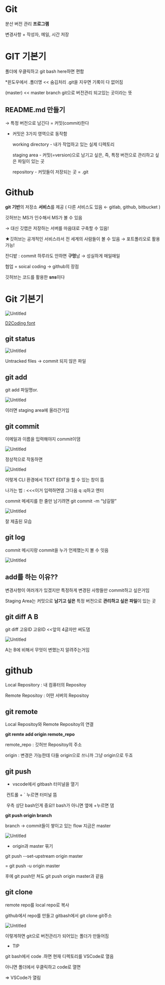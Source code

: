 # Git

분산 버전 관리 **프로그램**

변경사항 + 작성자, 메일, 시간 저장

# GIT 기본기

폴더에 우클릭하고 git bash here하면 편함

*윈도우에서 .폴더명 << 숨김처리           .git을 지우면 기록이 다 없어짐

(master) << master branch    git으로 버전관리 되고있는 곳이라는 뜻

## README.md 만들기

→ 특정 버전으로 남긴다 = 커밋(commit)한다

- 커밋은 3가지 영역으로 동작함

  working directory - 내가 작업하고 있는 실제 디렉토리

  staging area - 커밋(=version)으로 남기고 싶은, 즉, 특정 버전으로 관리하고 싶은 파일이 있는 곳

  repository - 커밋들이 저장되는 곳 = .git

# Github

**git** **기반**의 저장소 **서비스**를 제공 ( 다른 서비스도 있음 ← gitlab, github, bitbucket )

깃허브는 MS가 인수해서 MS가 볼 수 있음

→ 대신 깃랩은 저장하는 서버를 마음대로 구축할 수 있음!

★깃허브는 공개적인 서비스라서 전 세계의 사람들이 볼 수 있음 → 포트폴리오로 활용가능!

잔디밭 : commit 하루라도 안하면 **구멍**남 → 성실하게 매일매일

협업 = soical coding → github의 장점

깃허브는 코드를 활용한 **sns**이다

# Git 기본기

![Untitled](https://s3.us-west-2.amazonaws.com/secure.notion-static.com/0d5b698a-a18d-4f60-9e19-260d3e5952a8/Untitled.png?X-Amz-Algorithm=AWS4-HMAC-SHA256&X-Amz-Content-Sha256=UNSIGNED-PAYLOAD&X-Amz-Credential=AKIAT73L2G45EIPT3X45%2F20220715%2Fus-west-2%2Fs3%2Faws4_request&X-Amz-Date=20220715T041752Z&X-Amz-Expires=86400&X-Amz-Signature=7c94543c23193b35f5d86da5d8ce3008ffd3d3fe87d84bf9b6f697983ba802f7&X-Amz-SignedHeaders=host&response-content-disposition=filename%20%3D%22Untitled.png%22&x-id=GetObject)

[D2Coding font](https://github.com/naver/d2codingfont)

## git status

![Untitled](https://s3.us-west-2.amazonaws.com/secure.notion-static.com/0ae88e18-4c8c-4c12-863f-80176ffc16cd/Untitled.png?X-Amz-Algorithm=AWS4-HMAC-SHA256&X-Amz-Content-Sha256=UNSIGNED-PAYLOAD&X-Amz-Credential=AKIAT73L2G45EIPT3X45%2F20220715%2Fus-west-2%2Fs3%2Faws4_request&X-Amz-Date=20220715T041834Z&X-Amz-Expires=86400&X-Amz-Signature=d381b199216fa2c6aaebe31ea0a9867f4e213030a0bb1dd0b17791e5aa62b5a1&X-Amz-SignedHeaders=host&response-content-disposition=filename%20%3D%22Untitled.png%22&x-id=GetObject)

Untracked files → commit 되지 않은 파일

## git add

git add 파일명or.

![Untitled](https://s3.us-west-2.amazonaws.com/secure.notion-static.com/bac0b43f-7184-4fbc-94cc-97ac43babd31/Untitled.png?X-Amz-Algorithm=AWS4-HMAC-SHA256&X-Amz-Content-Sha256=UNSIGNED-PAYLOAD&X-Amz-Credential=AKIAT73L2G45EIPT3X45%2F20220715%2Fus-west-2%2Fs3%2Faws4_request&X-Amz-Date=20220715T041850Z&X-Amz-Expires=86400&X-Amz-Signature=45012ac470d75286aeedf0f19d5532578550d0f637e1e2ef0604f6e5e789872c&X-Amz-SignedHeaders=host&response-content-disposition=filename%20%3D%22Untitled.png%22&x-id=GetObject)

이러면 staging area에 올라간거임

## git commit

이메일과 이름을 입력해야지 commit이댐

![Untitled](https://s3.us-west-2.amazonaws.com/secure.notion-static.com/75157bc3-99c8-48cb-9e75-54bebfab2b50/Untitled.png?X-Amz-Algorithm=AWS4-HMAC-SHA256&X-Amz-Content-Sha256=UNSIGNED-PAYLOAD&X-Amz-Credential=AKIAT73L2G45EIPT3X45%2F20220715%2Fus-west-2%2Fs3%2Faws4_request&X-Amz-Date=20220715T041859Z&X-Amz-Expires=86400&X-Amz-Signature=5a78624839e4ae3e3cde1a00e335a6e83ab50adde3f2de6e5b436940b73b798f&X-Amz-SignedHeaders=host&response-content-disposition=filename%20%3D%22Untitled.png%22&x-id=GetObject)

정상적으로 작동하면

![Untitled](https://s3.us-west-2.amazonaws.com/secure.notion-static.com/665643b7-7330-4849-b7d8-cff6b2659893/Untitled.png?X-Amz-Algorithm=AWS4-HMAC-SHA256&X-Amz-Content-Sha256=UNSIGNED-PAYLOAD&X-Amz-Credential=AKIAT73L2G45EIPT3X45%2F20220715%2Fus-west-2%2Fs3%2Faws4_request&X-Amz-Date=20220715T041923Z&X-Amz-Expires=86400&X-Amz-Signature=7da2a0373decbef3df79d37879431bdbe3936bf9f8fdc60e24c39949e038ee71&X-Amz-SignedHeaders=host&response-content-disposition=filename%20%3D%22Untitled.png%22&x-id=GetObject)

이렇게 CLI 환경에서 TEXT EDIT을 할 수 있는 창이 뜸

나가는 법 : <<<이거 입력하면댐 그다음 q   :q하고 엔터

commit 메세지를 한 줄만 남기려면 git commit -m “남길말”

![Untitled](https://s3.us-west-2.amazonaws.com/secure.notion-static.com/1bd990cf-7416-4142-9cce-2ffe958e9add/Untitled.png?X-Amz-Algorithm=AWS4-HMAC-SHA256&X-Amz-Content-Sha256=UNSIGNED-PAYLOAD&X-Amz-Credential=AKIAT73L2G45EIPT3X45%2F20220715%2Fus-west-2%2Fs3%2Faws4_request&X-Amz-Date=20220715T041934Z&X-Amz-Expires=86400&X-Amz-Signature=29c58e3083a00ea7d0e213ac331b37672fab5c804557e8f5a04b86b8041fef1b&X-Amz-SignedHeaders=host&response-content-disposition=filename%20%3D%22Untitled.png%22&x-id=GetObject)

잘 제출된 모습



## git log

commit 메시지랑 commit을 누가 언제했는지 볼 수 잇음

![Untitled](https://s3.us-west-2.amazonaws.com/secure.notion-static.com/175cf415-2153-4a4f-a979-8e6d6d7ac1ca/Untitled.png?X-Amz-Algorithm=AWS4-HMAC-SHA256&X-Amz-Content-Sha256=UNSIGNED-PAYLOAD&X-Amz-Credential=AKIAT73L2G45EIPT3X45%2F20220715%2Fus-west-2%2Fs3%2Faws4_request&X-Amz-Date=20220715T042005Z&X-Amz-Expires=86400&X-Amz-Signature=7fe928771d73270b229251f0128a91c2bfca918b080f62873fe7cb964b9a70b8&X-Amz-SignedHeaders=host&response-content-disposition=filename%20%3D%22Untitled.png%22&x-id=GetObject)

## add를 하는 이유??

변경사항이 여러개가 있겠지만 특정하게 변경된 사항들만 commit하고 싶은거임

Staging Area는 커밋으로 **남기고 싶은** 특정 버전으로 **관리하고 싶은 파일**이 있는 곳

## git diff A B

git diff 고유ID 고유ID <<앞의 4글자만 써도댐

![Untitled](https://s3.us-west-2.amazonaws.com/secure.notion-static.com/575e5e2f-7912-47cd-8c58-5c12274da863/Untitled.png?X-Amz-Algorithm=AWS4-HMAC-SHA256&X-Amz-Content-Sha256=UNSIGNED-PAYLOAD&X-Amz-Credential=AKIAT73L2G45EIPT3X45%2F20220715%2Fus-west-2%2Fs3%2Faws4_request&X-Amz-Date=20220715T042021Z&X-Amz-Expires=86400&X-Amz-Signature=5f6d0382644caaf086b8fc6d6c58df220d8b8f4c15422d9c7d71e3b50a6afe6c&X-Amz-SignedHeaders=host&response-content-disposition=filename%20%3D%22Untitled.png%22&x-id=GetObject)

A는 B에 비해서 무엇이 변했는지 알려주는거임

# github

Local Repository : 내 컴퓨터의 Repositoy

Remote Repositoy : 어떤 서버의 Repositoy

## git remote

Local Repositoy와 Remote Repositoy의 연결

**git remte add origin remote_repo**

remote_repo : 깃허브 Repositoy의 주소

origin : 변경은 가능한데 다들 origin으로 쓰니까 그냥 origin으로 두죠



## git push

- vscode에서 gitbash 터미널을 열기

​		컨트롤 + ` 누르면 터미널 뜸

​		우측 상단 bash인게 중요!! bash가 아니면 옆에  +누르면 댐

**git push origin branch**

branch → commit들이 쌓이고 있는 flow 지금은 master

![Untitled](https://s3-us-west-2.amazonaws.com/secure.notion-static.com/6a5dbeda-0859-438f-b465-d969cdbcb24a/Untitled.png)



- origin과 master 묶기

git push --set-upstream origin master

= git push -u origin master

후에 git push만 쳐도 git push origin master과 같음

## git clone

remote repo를 local repo로 복사

github에서 repo를 만들고 gitbash에서 git clone git주소

![Untitled](https://s3.us-west-2.amazonaws.com/secure.notion-static.com/ab538570-a4d1-4063-8d1a-8fe0d5b44024/Untitled.png?X-Amz-Algorithm=AWS4-HMAC-SHA256&X-Amz-Content-Sha256=UNSIGNED-PAYLOAD&X-Amz-Credential=AKIAT73L2G45EIPT3X45%2F20220715%2Fus-west-2%2Fs3%2Faws4_request&X-Amz-Date=20220715T042148Z&X-Amz-Expires=86400&X-Amz-Signature=a1b242f5cc9db6040da14c9dbc63cc72483538675df78b70b61c4b844fd5309a&X-Amz-SignedHeaders=host&response-content-disposition=filename%20%3D%22Untitled.png%22&x-id=GetObject)

이렇게하면 git으로 버전관리가 되어있는 폴더가 만들어짐

- TIP

git bash에서 code .하면 현재 디렉토리를 VSCode로 열음

아니면 폴더에서 우클릭하고 code로 열면

⇒ VSCode가 열림
